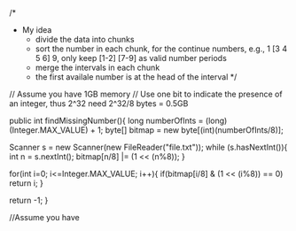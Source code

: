 

/*
- My idea
  - divide the data into chunks
  - sort the number in each chunk, for the continue numbers, e.g.,  1 [3 4 5 6] 9, only keep [1-2] [7-9] as valid number periods
  - merge the intervals in each chunk
  - the first availale number is at the head of the interval
*/


// Assume you have 1GB memory
// Use one bit to indicate the presence of an integer, thus 2^32 need 2^32/8 bytes = 0.5GB

public int findMissingNumber(){
  long numberOfInts = (long)(Integer.MAX_VALUE) + 1;
  byte[] bitmap = new byte[(int)(numberOfInts/8)];
  
  Scanner s = new Scanner(new FileReader("file.txt"));
  while (s.hasNextInt()){
    int n = s.nextInt();
    bitmap[n/8] |= (1 << (n%8));
  }
  
  
  for(int i=0; i<=Integer.MAX_VALUE; i++){
    if(bitmap[i/8] & (1 << (i%8)) == 0)
      return i;
  }
  
  return -1;
}


//Assume you have 
